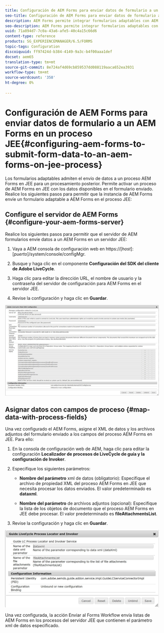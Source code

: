 ```yaml
---
title: Configuración de AEM Forms para enviar datos de formulario a un proceso AEM Forms en JEE
seo-title: Configuración de AEM Forms para enviar datos de formulario a un proceso AEM Forms en JEE
description: AEM Forms permite integrar formularios adaptables con AEM Forms en procesos JEE para procesar datos de formulario.
seo-description: AEM Forms permite integrar formularios adaptables con AEM Forms en procesos JEE para procesar datos de formulario.
uuid: 71a894d7-7c0a-43a6-afe5-40c4a15c66d6
content-type: reference
products: SG_EXPERIENCEMANAGER/6.5/FORMS
topic-tags: Configuration
discoiquuid: ff97424d-b384-4149-9a3c-b4f00aaa1def
docset: aem65
translation-type: tm+mt
source-git-commit: 8e724af4d69cb859537dd088119aaca652ea3931
workflow-type: tm+mt
source-wordcount: '358'
ht-degree: 0%

---
```



# Configuración de AEM Forms para enviar datos de formulario a un AEM Forms en un proceso JEE{#configuring-aem-forms-to-submit-form-data-to-an-aem-forms-on-jee-process}

Los formularios adaptables admiten el envío de datos a un proceso AEM Forms en JEE para un procesamiento posterior. Permite activar un proceso de AEM Forms en JEE con los datos disponibles en el formulario enviado. Realice los siguientes pasos para permitir que la instancia de AEM Forms envíe un formulario adaptable a AEM Forms en el proceso JEE:

## Configure el servidor de AEM Forms {#configure-your-aem-forms-server}

Realice los siguientes pasos para permitir que el servidor de AEM formularios envíe datos a un AEM Forms en un servidor JEE:

1. Vaya a AEM consola de configuración web en https://[*host*]:[*puerto*]/system/console/configMgr.

1. Busque y haga clic en el componente **Configuración del SDK del cliente de Adobe LiveCycle**.
1. Haga clic para editar la dirección URL, el nombre de usuario y la contraseña del servidor de configuración para AEM Forms en el servidor JEE.
1. Revise la configuración y haga clic en **Guardar**.

![Configuración del SDK del cliente de Adobe LiveCycle](assets/clientsdkconfiguration.jpg)

## Asignar datos con campos de proceso {#map-data-with-process-fields}

Una vez configurado el AEM Forms, asigne el XML de datos y los archivos adjuntos del formulario enviado a los campos del proceso AEM Forms en JEE. Para ello:

1. En la consola de configuración web de AEM, haga clic para editar la configuración **Localizador de procesos de LiveCycle de guía y la configuración de Invoker**.
1. Especifique los siguientes parámetros:

   * **Nombre del parámetro**  xml de datos (obligatorio): Especifique el archivo de propiedad XML del proceso AEM Forms en JEE que necesita procesar los datos enviados. El valor predeterminado es **dataxml**.

   * **Nombre del parámetro**  de archivos adjuntos (opcional): Especifique la lista de los objetos de documento que el proceso AEM Forms en JEE debe procesar. El valor predeterminado es **fileAttachmentsList**.

1. Revise la configuración y haga clic en **Guardar**.

![Localizador de procesos de LiveCycle de guía e Invoker](assets/test3.jpg)

Una vez configurada, la acción Enviar al Forms Workflow envía listas de AEM Forms en los procesos del servidor JEE que contienen el parámetro xml de datos especificado.

